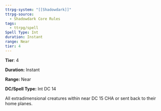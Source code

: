 ```yaml
---
ttrpg-system: "[[Shadowdark]]"
ttrpg-source:
  - Shadowdark Core Rules
tags:
  - ttrpg/spell
Spell Type: Int
duration: Instant
range: Near
tier: 4
---
```

**Tier**: 4

**Duration:** Instant

**Range:** Near

**DC/Spell Type:** Int DC 14

All extradimensional creatures within near DC 15 CHA or sent back to their home planes.